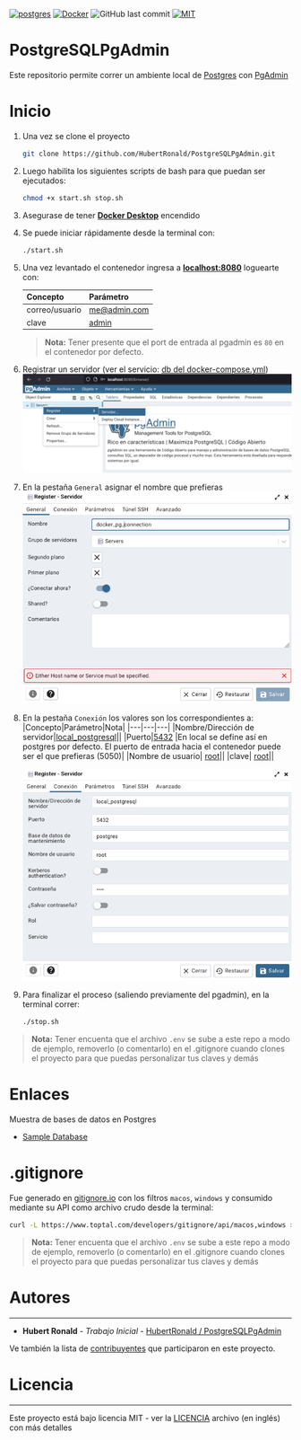 [![postgres](https://img.shields.io/badge/postgres-%23316192.svg?style=flat-square&logo=postgresql&logoColor=white)](https://hub.docker.com/_/postgres)
[![Docker](https://img.shields.io/badge/docker-%230db7ed.svg?style=flat-square&logo=docker&logoColor=white)](https://hub.docker.com/r/dpage/pgadmin4/)
![GitHub last commit](https://img.shields.io/github/last-commit/hubertronald/PostgreSQLPgAdmin?style=flat-square)
[![MIT](https://img.shields.io/github/license/hubertronald/PostgreSQLPgAdmin?style=flat-square)](LICENSE)


# PostgreSQLPgAdmin
Este repositorio permite correr un ambiente local de [Postgres](https://hub.docker.com/_/postgres) con [PgAdmin](https://hub.docker.com/r/dpage/pgadmin4/)


# Inicio

1. Una vez se clone el proyecto

    ```bash
    git clone https://github.com/HubertRonald/PostgreSQLPgAdmin.git
    ``` 

2. Luego habilita los siguientes scripts de bash para que puedan ser ejecutados:

    ```bash
    chmod +x start.sh stop.sh
    ```

3. Asegurase de tener **[Docker Desktop](https://www.docker.com/products/docker-desktop/)** encendido

4. Se puede iniciar rápidamente desde la terminal con:

    ```bash
    ./start.sh
    ```

5. Una vez levantado el contenedor ingresa a **[localhost:8080](http://localhost:8080/)** loguearte con:

    |Concepto|Parámetro|
    |---|---|
    |correo/usuario| [me@admin.com](.env#L14)|
    |clave| [admin](.env#L15)|

    > **Nota:** Tener presente que el port de entrada al pgadmin es `80` en el contenedor por defecto.

6. Registrar un servidor (ver el servicio: [db del docker-compose.yml](docker-compose.yml#L5))
    ![](./src/img/01_register_server.png)


7. En la pestaña `General` asignar el nombre que prefieras
    ![](./src/img/02_create_connection.png)


8. En la pestaña `Conexión` los valores son los correspondientes a:
    |Concepto|Parámetro|Nota|
    |---|---|---|
    |Nombre/Dirección de servidor|[local_postgresql](.env#L4)||
    |Puerto|[5432](docker-compose.yml#L21) |En local se define así en postgres por defecto. El puerto de entrada hacia el contenedor puede ser el que prefieras (5050)|
    |Nombre de usuario| [root](.env#L6)||
    |clave| [root](.env#L7)||

    ![](./src/img/03_config_db_connection.png)


9. Para finalizar el proceso (saliendo previamente del pgadmin), en la terminal correr:

    ```bash
    ./stop.sh
    ```

> **Nota:** Tener encuenta que el archivo `.env` se sube a este repo a modo de ejemplo, removerlo (o comentarlo) en el .gitignore cuando clones el proyecto para que puedas personalizar tus claves y demás

# Enlaces
Muestra de bases de datos en Postgres
- [Sample Database](https://wiki.postgresql.org/wiki/Sample_Databases)

# .gitignore

Fue generado en [gitignore.io](https://www.toptal.com/developers/gitignore/) con los filtros `macos`, `windows` y consumido mediante su API como archivo crudo desde la terminal:

```bash
curl -L https://www.toptal.com/developers/gitignore/api/macos,windows > .gitignore
```

> **Nota:** Tener encuenta que el archivo `.env` se sube a este repo a modo de ejemplo, removerlo (o comentarlo) en el .gitignore cuando clones el proyecto para que puedas personalizar tus claves y demás

# Autores
---
* **Hubert Ronald** - *Trabajo Inicial* - [HubertRonald / PostgreSQLPgAdmin](https://github.com/HubertRonald/PostgreSQLPgAdmin)

Ve también la lista de [contribuyentes](https://github.com/HubertRonald/PostgreSQLPgAdmin/contributors) que participaron en este proyecto.



# Licencia
---
Este proyecto está bajo licencia MIT - ver la [LICENCIA](LICENSE) archivo (en inglés) con más detalles